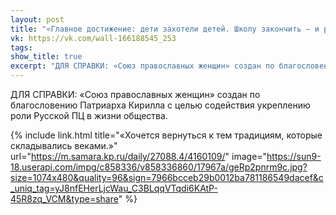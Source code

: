 ```yaml
---
layout: post
title: "«Главное достижение: дети захотели детей. Школу закончить — и рожать»"
vk: https://vk.com/wall-166188545_253
tags: 
show_title: true
excerpt: "ДЛЯ СПРАВКИ: «Союз православных женщин» создан по благословению Патриарха Кирилла с целью содействия укреплению роли Русской ПЦ в жизни общества. ..."
---
```

ДЛЯ СПРАВКИ: «Союз православных женщин» создан по благословению Патриарха Кирилла с целью содействия укреплению роли Русской ПЦ в жизни общества.

{% include link.html title="«Хочется вернуться к тем традициям, которые складывались веками.»" url="https://m.samara.kp.ru/daily/27088.4/4160109/" image="https://sun9-18.userapi.com/impg/c858336/v858336860/17967a/geRp2pnrm9c.jpg?size=1074x480&quality=96&sign=7966bcceb29b0012ba781186549dacef&c_uniq_tag=yJ8nfEHerLjcWau_C3BLqqVTqdi6KAtP-45R8zq_VCM&type=share" %}